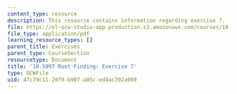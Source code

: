 ```yaml
---
content_type: resource
description: This resource contains information regarding exercise 7.
file: https://ol-ocw-studio-app-production.s3.amazonaws.com/courses/18-s997-introduction-to-matlab-programming-fall-2011/47c79c1120f9b907a05ced4ac392a969_MIT18_S997F11_Exercise_7.pdf
file_type: application/pdf
learning_resource_types: []
parent_title: Exercises
parent_type: CourseSection
resourcetype: Document
title: '18.S997 Root-Finding: Exercise 7'
type: OCWFile
uid: 47c79c11-20f9-b907-a05c-ed4ac392a969
---
```

